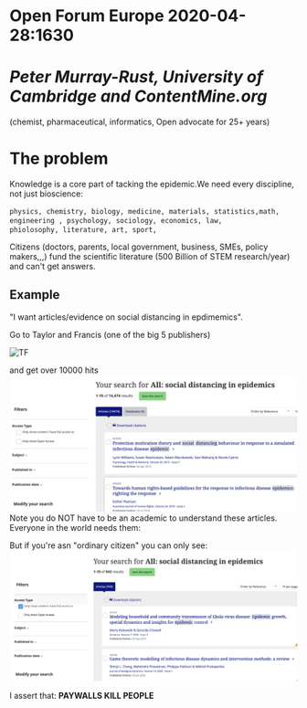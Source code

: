 # Open Forum Europe 2020-04-28:1630

# *Peter Murray-Rust, University of Cambridge and ContentMine.org* 
(chemist, pharmaceutical, informatics, Open advocate for 25+ years)



# The problem
Knowledge is a core part of tacking the epidemic.We need every discipline, not just bioscience:

```
physics, chemistry, biology, medicine, materials, statistics,math, engineering , psychology, sociology, economics, law,
phiolosophy, literature, art, sport, 
``` 
Citizens (doctors, parents, local government, business, SMEs, policy makers,,,) fund the scientific literature 
(500 Billion of STEM research/year) and can't get answers. 

## Example
"I want articles/evidence on social distancing in epdimemics".

Go to Taylor and Francis (one of the big 5 publishers)

![TF](../asets/tf_online.png)

and get over 10000 hits
![Closed](../assets/tf_socdist_closed.png)
Note you do NOT have to be an academic to understand these articles. Everyone in the world needs them:

But if you're asn "ordinary citizen" you can only see:
![Open](../assets/tf_socdist.open.png)

I assert that:
**PAYWALLS KILL PEOPLE** 

